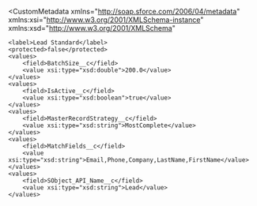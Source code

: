 <?xml version="1.0" encoding="UTF-8" ?>
<CustomMetadata
  xmlns="http://soap.sforce.com/2006/04/metadata"
  xmlns:xsi="http://www.w3.org/2001/XMLSchema-instance"
  xmlns:xsd="http://www.w3.org/2001/XMLSchema"
>
    <label>Lead Standard</label>
    <protected>false</protected>
    <values>
        <field>BatchSize__c</field>
        <value xsi:type="xsd:double">200.0</value>
    </values>
    <values>
        <field>IsActive__c</field>
        <value xsi:type="xsd:boolean">true</value>
    </values>
    <values>
        <field>MasterRecordStrategy__c</field>
        <value xsi:type="xsd:string">MostComplete</value>
    </values>
    <values>
        <field>MatchFields__c</field>
        <value xsi:type="xsd:string">Email,Phone,Company,LastName,FirstName</value>
    </values>
    <values>
        <field>SObject_API_Name__c</field>
        <value xsi:type="xsd:string">Lead</value>
    </values>
</CustomMetadata>